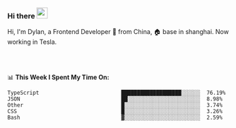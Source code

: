 ### Hi there <img src="https://media.giphy.com/media/hvRJCLFzcasrR4ia7z/giphy.gif" width="25px">

<!-- ![visitors](https://visitor-badge.glitch.me/badge?page_id=dislfyer.dislfyer) -->

Hi, I'm Dylan, a Frontend Developer 🚀 from China, 🏠 base in shanghai. Now working in Tesla.

<br/>
<br/>

📊 **This Week I Spent My Time On:**


<!--START_SECTION:waka-->

```text
TypeScript                          ███████████████████░░░░░░  76.19%
JSON                                ██░░░░░░░░░░░░░░░░░░░░░░░  8.98%
Other                               █░░░░░░░░░░░░░░░░░░░░░░░░  3.74%
CSS                                 █░░░░░░░░░░░░░░░░░░░░░░░░  3.26%
Bash                                ▓░░░░░░░░░░░░░░░░░░░░░░░░  2.59%
```

<!--END_SECTION:waka-->

<!--
**About Me:**
 -->
